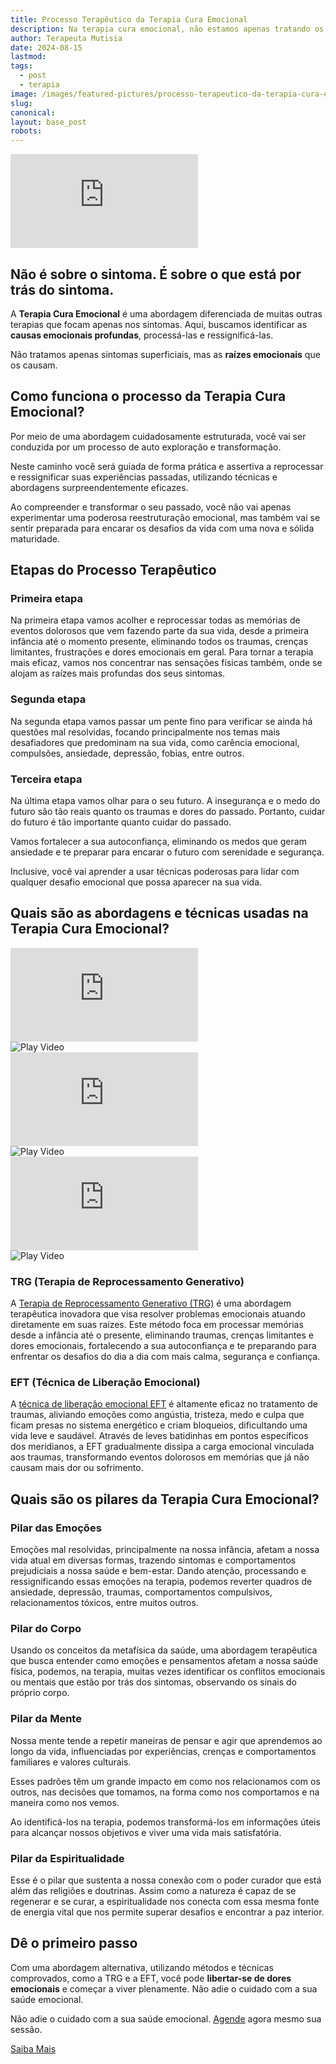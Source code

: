 ```yaml
---
title: Processo Terapêutico da Terapia Cura Emocional
description: Na terapia cura emocional, não estamos apenas tratando os sintomas superficiais, mas sim as raízes emocionais que os causam.
author: Terapeuta Mutisia
date: 2024-08-15
lastmod:
tags:
  - post
  - terapia
image: /images/featured-pictures/processo-terapeutico-da-terapia-cura-emocional.webp
slug:
canonical:
layout: base_post
robots:
---
```


<div class="video">
<iframe src="https://www.youtube.com/embed/78u2n-lQV4w?si=Wvl4IK24JmM70FYy" title="Processo Terapêutico da Terapia Cura Emocional " frameborder="0" allow="accelerometer; autoplay; clipboard-write; encrypted-media; gyroscope; picture-in-picture; web-share" referrerpolicy="strict-origin-when-cross-origin" allowfullscreen 
 loading="lazy">></iframe> </>

## Não é sobre o sintoma. É sobre o que está por trás do sintoma.

A **Terapia Cura Emocional** é uma abordagem diferenciada de muitas outras terapias que focam apenas nos sintomas. Aqui, buscamos identificar as **causas emocionais profundas**, processá-las e ressignificá-las.

Não tratamos apenas sintomas superficiais, mas as **raízes emocionais** que os causam.

## Como funciona o processo da Terapia Cura Emocional?

Por meio de uma abordagem cuidadosamente estruturada, você vai ser conduzida por um processo de auto exploração e transformação.

Neste caminho você será guiada de forma prática e assertiva a reprocessar e ressignificar suas experiências passadas, utilizando técnicas e abordagens surpreendentemente eficazes.

Ao compreender e transformar o seu passado, você não vai apenas experimentar uma poderosa reestruturação emocional, mas também vai se sentir preparada para encarar os desafios da vida com uma nova e sólida maturidade.

## Etapas do Processo Terapêutico

### Primeira etapa

Na primeira etapa vamos acolher e reprocessar todas as memórias de eventos dolorosos que vem fazendo parte da sua vida, desde a primeira infância até o momento presente, eliminando todos os traumas, crenças limitantes, frustrações e dores emocionais em geral. Para tornar a terapia mais eficaz, vamos nos concentrar nas sensações físicas também, onde se alojam as raízes mais profundas dos seus sintomas.

### Segunda etapa

Na segunda etapa vamos passar um pente fino para verificar se ainda há questões mal resolvidas, focando principalmente nos temas mais desafiadores que predominam na sua vida, como carência emocional, compulsões, ansiedade, depressão, fobias, entre outros.

### Terceira etapa

Na última etapa vamos olhar para o seu futuro. A insegurança e o medo do futuro são tão reais quanto os traumas e dores do passado. Portanto, cuidar do futuro é tão importante quanto cuidar do passado.

Vamos fortalecer a sua autoconfiança, eliminando os medos que geram ansiedade e te preparar para encarar o futuro com serenidade e segurança.

Inclusive, você vai aprender a usar técnicas poderosas para lidar com qualquer desafio emocional que possa aparecer na sua vida.

<h2 id="abordagens">Quais são as abordagens e técnicas usadas na Terapia Cura Emocional?</h2>

<div class="shorts-container">

  <div class="overlay-container">
    <div class="video-shorts">
      <iframe 
        src="https://www.youtube.com/embed/b6uMQ79pqr4?si=BPas_ljudASpyo9v" 
        title="O poder da TRG"
        frameborder="0" 
        allow="accelerometer; autoplay; clipboard-write; encrypted-media; gyroscope; picture-in-picture" 
        allowfullscreen 
        referrerpolicy="strict-origin-when-cross-origin"
        loading="lazy">
      </iframe>
      <div class="overlay">
        <img src="/images/posts/trg-overlay.webp" alt="Play Video" />
      </div>
    </div>
  </div>

  <div class="overlay-container">
    <div class="video-shorts">
      <iframe 
        src="https://www.youtube.com/embed/c5iuLBkm3c8?si=jUL2BPhgMhOGfdvo" 
        title="O poder da EFT"
        frameborder="0" 
        allow="accelerometer; autoplay; clipboard-write; encrypted-media; gyroscope; picture-in-picture" 
        allowfullscreen 
        referrerpolicy="strict-origin-when-cross-origin"
        loading="lazy">
      </iframe>
      <div class="overlay">
        <img src="/images/posts/eft-overlay.webp" alt="Play Video" />
      </div>
    </div>
  </div>

  <div class="overlay-container">
    <div class="video-shorts">
      <iframe 
        src="https://www.youtube.com/embed/ndbcvR16ynk?si=Sc4i609IHX2sZxur" 
        title="O poder da Causa Raiz"
        frameborder="0" 
        allow="accelerometer; autoplay; clipboard-write; encrypted-media; gyroscope; picture-in-picture" 
        allowfullscreen 
        referrerpolicy="strict-origin-when-cross-origin"
        loading="lazy">
      </iframe>
      <div class="overlay">
        <img src="/images/posts/causaraiz-overlay.webp" alt="Play Video" />
      </div>
    </div>
  </div>

</div>

### TRG (Terapia de Reprocessamento Generativo)

A <a href="/blog/desvendando-a-terapia-de-reprocessamento-generativo-trg" target="_blank">Terapia de Reprocessamento Generativo (TRG)</a> é uma abordagem terapêutica inovadora que visa resolver problemas emocionais atuando diretamente em suas raízes. Este método foca em processar memórias desde a infância até o presente, eliminando traumas, crenças limitantes e dores emocionais, fortalecendo a sua autoconfiança e te preparando para enfrentar os desafios do dia a dia com mais calma, segurança e confiança.

### EFT (Técnica de Liberação Emocional)

A <a href="/blog/passo-a-passo-de-como-aplicar-a-tecnica-de-liberacao-emocional-eft" target="_blank">técnica de liberação emocional EFT</a> é altamente eficaz no tratamento de traumas, aliviando emoções como angústia, tristeza, medo e culpa que ficam presas no sistema energético e criam bloqueios, dificultando uma vida leve e saudável. Através de leves batidinhas em pontos específicos dos meridianos, a EFT gradualmente dissipa a carga emocional vinculada aos traumas, transformando eventos dolorosos em memórias que já não causam mais dor ou sofrimento.

## Quais são os pilares da Terapia Cura Emocional?

### Pilar das Emoções

Emoções mal resolvidas, principalmente na nossa infância, afetam a nossa vida atual em diversas formas, trazendo sintomas e comportamentos prejudiciais a nossa saúde e bem-estar. Dando atenção, processando e ressignificando essas emoções na terapia, podemos reverter quadros de ansiedade, depressão, traumas, comportamentos compulsivos, relacionamentos tóxicos, entre muitos outros.

### Pilar do Corpo

Usando os conceitos da metafísica da saúde, uma abordagem terapêutica que busca entender como emoções e pensamentos afetam a nossa saúde física, podemos, na terapia, muitas vezes identificar os conflitos emocionais ou mentais que estão por trás dos sintomas, observando os sinais do próprio corpo.

### Pilar da Mente

Nossa mente tende a repetir maneiras de pensar e agir que aprendemos ao longo da vida, influenciadas por experiências, crenças e comportamentos familiares e valores culturais.

Esses padrões têm um grande impacto em como nos relacionamos com os outros, nas decisões que tomamos, na forma como nos comportamos e na maneira como nos vemos.

Ao identificá-los na terapia, podemos transformá-los em informações úteis para alcançar nossos objetivos e viver uma vida mais satisfatória.

### Pilar da Espiritualidade

Esse é o pilar que sustenta a nossa conexão com o poder curador que está além das religiões e doutrinas. Assim como a natureza é capaz de se regenerar e se curar, a espiritualidade nos conecta com essa mesma fonte de energia vital que nos permite superar desafios e encontrar a paz interior.

## Dê o primeiro passo

Com uma abordagem alternativa, utilizando métodos e técnicas comprovados, como a TRG e a EFT, você pode **libertar-se de dores emocionais** e começar a viver plenamente. Não adie o cuidado com a sua saúde emocional.

<div><p>Não adie o cuidado com a sua saúde emocional.  
<a href="/index">Agende</a> agora mesmo sua sessão.</p>

<a href="/index" id="blog-call" class="btn">Saiba Mais</a></div>
